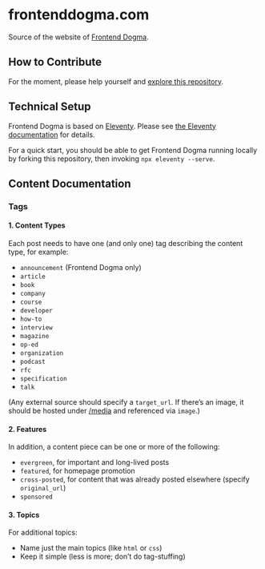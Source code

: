 # frontenddogma.com

Source of the website of [Frontend Dogma](https://frontenddogma.com/).

## How to Contribute

For the moment, please help yourself and [explore this repository](https://github.com/j9t/frontenddogma.com).

## Technical Setup

Frontend Dogma is based on [Eleventy](https://www.11ty.dev/). Please see [the Eleventy documentation](https://www.11ty.dev/docs/) for details.

For a quick start, you should be able to get Frontend Dogma running locally by forking this repository, then invoking `npx eleventy --serve`.

## Content Documentation

### Tags

#### 1. Content Types

Each post needs to have one (and only one) tag describing the content type, for example:

* `announcement` (Frontend Dogma only)
* `article`
* `book`
* `company`
* `course`
* `developer`
* `how-to`
* `interview`
* `magazine`
* `op-ed`
* `organization`
* `podcast`
* `rfc`
* `specification`
* `talk`

(Any external source should specify a `target_url`. If there’s an image, it should be hosted under [/media](https://github.com/j9t/frontenddogma.com/tree/main/media) and referenced via `image`.)

#### 2. Features

In addition, a content piece can be one or more of the following:

* `evergreen`, for important and long-lived posts
* `featured`, for homepage promotion
* `cross-posted`, for content that was already posted elsewhere (specify `original_url`)
* `sponsored`

#### 3. Topics

For additional topics:

* Name just the main topics (like `html` or `css`)
* Keep it simple (less is more; don’t do tag-stuffing)
